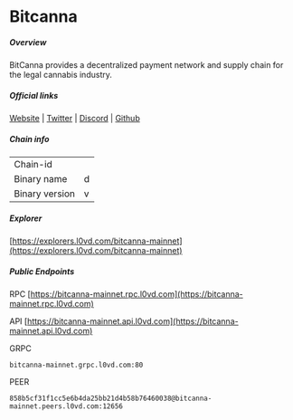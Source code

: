 # Bitcanna


##### Overview
BitCanna provides a decentralized payment network and supply chain for the legal cannabis industry.


##### Official links
[Website](https://www.bitcanna.io/) | [Twitter](https://twitter.com/BitcannaGlobal) | [Discord](https://discord.gg/97wUcHqxxE) | [Github](https://github.com/BitCannaGlobal)

##### Chain info

|  |  |
| ------ | ------ |
| Chain-id |  |
| Binary name | d |
| Binary version | v |

##### Explorer
[https://explorers.l0vd.com/bitcanna-mainnet](https://explorers.l0vd.com/bitcanna-mainnet)

##### Public Endpoints
RPC
[https://bitcanna-mainnet.rpc.l0vd.com](https://bitcanna-mainnet.rpc.l0vd.com)

API
[https://bitcanna-mainnet.api.l0vd.com](https://bitcanna-mainnet.api.l0vd.com)

GRPC
```
bitcanna-mainnet.grpc.l0vd.com:80
```

PEER
```
858b5cf31f1cc5e6b4da25bb21d4b58b76460038@bitcanna-mainnet.peers.l0vd.com:12656
```
